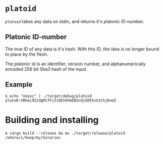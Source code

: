 # `platoid`

`platoid` takes any data on stdin, and returns it's platonic ID-number.

## Platonic ID-number

The true ID of any data is it's hash. With this ID, the idea is no longer bound to place by the flesh.

The platonic id is an identifier, version number, and alphanumerically encoded 256 bit Sha3 hash of the input.

## Example

```
$ echo "Λόγος" | ./target/debug/platoid
plato0:VBheL9Z2dgMiTFs3JQEh9VmEB2n9jGOE5vk2thjDvmZ
```

# Building and installing

```
$ cargo build --release && mv ./target/release/platoid /where/i/keep/my/binaries
```
